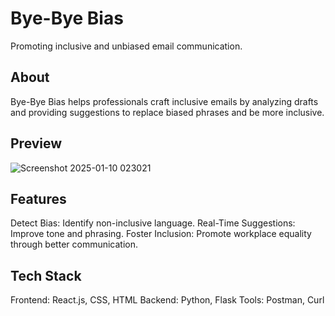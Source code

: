 # Bye-Bye Bias
Promoting inclusive and unbiased email communication.

## About
Bye-Bye Bias helps professionals craft inclusive emails by analyzing drafts and providing suggestions to replace biased phrases and be more inclusive. 

## Preview
![Screenshot 2025-01-10 023021](https://github.com/user-attachments/assets/b3873a47-c728-4261-9595-7e46daf9d239)


## Features
Detect Bias: Identify non-inclusive language.
Real-Time Suggestions: Improve tone and phrasing.
Foster Inclusion: Promote workplace equality through better communication.

## Tech Stack
Frontend: React.js, CSS, HTML
Backend: Python, Flask
Tools: Postman, Curl
